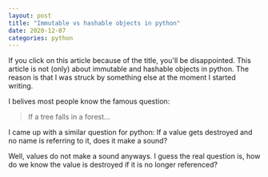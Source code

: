 ```yaml
---
layout: post
title: "Immutable vs hashable objects in python"
date: 2020-12-07
categories: python
---
```

If you click on this article because of the title, you'll be disappointed. This article is not (only) about immutable and hashable objects in python. 
The reason is that I was struck by something else at the moment I started writing.


I belives most people know the famous question:
> If a tree falls in a forest...

I came up with a similar question for python:
If a value gets destroyed and no name is referring to it, does it make a sound?

Well, values do not make a sound anyways. I guess the real question is, how do we know the value is destroyed if it is no longer referenced?
